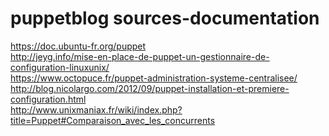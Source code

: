 # puppetblog sources-documentation
https://doc.ubuntu-fr.org/puppet <br/>
http://jeyg.info/mise-en-place-de-puppet-un-gestionnaire-de-configuration-linuxunix/<br/>
https://www.octopuce.fr/puppet-administration-systeme-centralisee/<br/>
http://blog.nicolargo.com/2012/09/puppet-installation-et-premiere-configuration.html<br/>
http://www.unixmaniax.fr/wiki/index.php?title=Puppet#Comparaison_avec_les_concurrents